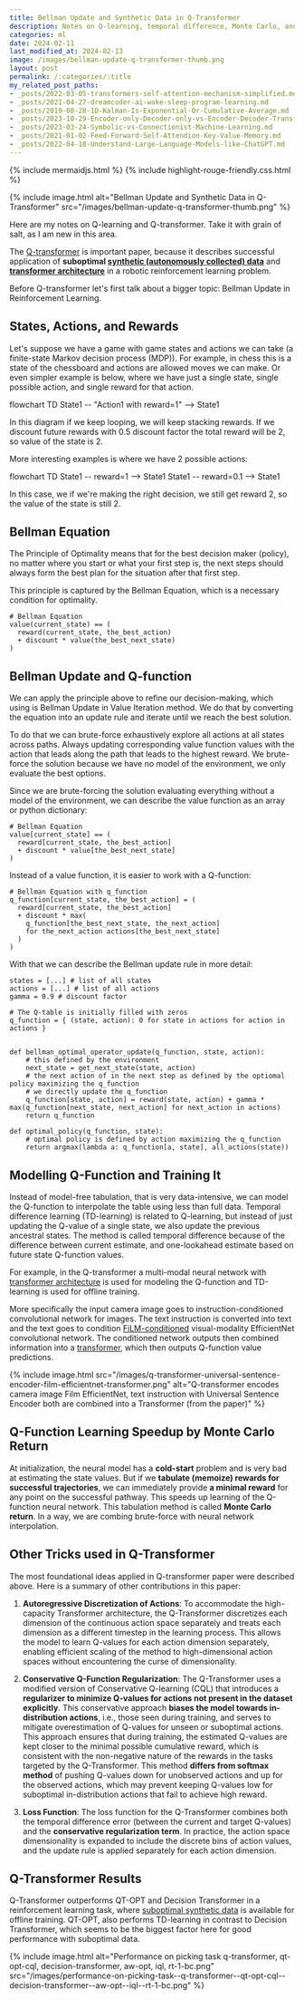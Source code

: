 ```yaml
---
title: Bellman Update and Synthetic Data in Q-Transformer
description: Notes on Q-learning, temporal difference, Monte Carlo, and others methods related to Q-Transformer.
categories: ml
date: 2024-02-11
last_modified_at: 2024-02-13
image: /images/bellman-update-q-transformer-thumb.png
layout: post
permalink: /:categories/:title
my_related_post_paths:
- _posts/2022-03-05-transformers-self-attention-mechanism-simplified.md
- _posts/2021-04-27-dreamcoder-ai-wake-sleep-program-learning.md
- _posts/2019-08-28-1D-Kalman-Is-Exponential-Or-Cumulative-Average.md
- _posts/2023-10-29-Encoder-only-Decoder-only-vs-Encoder-Decoder-Transfomer.md
- _posts/2023-03-24-Symbolic-vs-Connectionist-Machine-Learning.md
- _posts/2021-01-02-Feed-Forward-Self-Attendion-Key-Value-Memory.md
- _posts/2022-04-18-Understand-Large-Language-Models-like-ChatGPT.md
---
```


{% include mermaidjs.html %}
{% include highlight-rouge-friendly.css.html %}

{% include image.html alt="Bellman Update and Synthetic Data in Q-Transformer" src="/images/bellman-update-q-transformer-thumb.png" %}



Here are my notes on Q-learning and Q-transformer. Take it with grain of salt, as I am new in this area.

The [Q-transformer](https://qtransformer.github.io/assets/qtransformer.pdf) is important paper, because it describes successful application of **suboptimal [synthetic (autonomously collected) data](/ml/Synthetic-Data-for-LLM-Training)** and [**transformer architecture**](/ml/transformers-self-attention-mechanism-simplified) in a robotic reinforcement learning problem.

Before Q-transformer let's first talk about a bigger topic: Bellman Update in Reinforcement Learning.

## States, Actions, and Rewards
Let's suppose we have a game with game states and actions we can take (a finite-state Markov decision process (MDP)). For example, in chess this is a state of the chessboard and actions are allowed moves we can make. Or even simpler example is below, where we have just a single state, single possible action, and single reward for that action.

<div class="mermaid">
    flowchart TD
    State1 -- "Action1 with reward=1" --> State1
</div>

In this diagram if we keep looping, we will keep stacking rewards.
If we discount future rewards with 0.5 discount factor the total reward will be 2,
so value of the state is 2.

More interesting examples is where we have 2 possible actions:

<div class="mermaid">
    flowchart TD
    State1 -- reward=1 --> State1
    State1 -- reward=0.1 --> State1
</div>

In this case, we if we're making the right decision, 
we still get reward 2, so the value of the state is still 2.


## Bellman Equation

The Principle of Optimality means that for the best decision maker (policy), no matter where you start or what your first step is, the next steps should always form the best plan for the situation after that first step.

This principle is captured by the Bellman Equation, which is a necessary condition for optimality.

```
# Bellman Equation
value(current_state) == (
  reward(current_state, the_best_action)
  + discount * value(the_best_next_state)
)
```

## Bellman Update and Q-function
We can apply the principle above to refine our decision-making, which using is Bellman Update in Value Iteration method.
We do that by converting the equation into an update rule and iterate until we reach the best solution.

To do that we can brute-force exhaustively explore all actions at all states across paths.
Always updating corresponding value function values with the action that leads along the path that leads to the highest reward.
We brute-force the solution because we have no model of the environment, we only evaluate the best options.

Since we are brute-forcing the solution evaluating everything without a model of the environment, we can describe the value function as an array or python dictionary:

```
# Bellman Equation
value[current_state] == (
  reward[current_state, the_best_action]
  + discount * value[the_best_next_state]
)
```

Instead of a value function, it is easier to work with a Q-function:
```
# Bellman Equation with q_function
q_function[current_state, the_best_action] = (
  reward[current_state, the_best_action]
  + discount * max(
    q_function[the_best_next_state, the_next_action]
    for the_next_action actions[the_best_next_state]
  )
)
```


With that we can describe the Bellman update rule in more detail:

```
states = [...] # list of all states
actions = [...] # list of all actions
gamma = 0.9 # discount factor

# The Q-table is initially filled with zeros
q_function = { (state, action): 0 for state in actions for action in actions }


def bellman_optimal_operator_update(q_function, state, action):
	# this defined by the environment
	next_state = get_next_state(state, action)
	# the next action of in the next step as defined by the optiomal policy maximizing the q_function
	# we directly update the q_function
	q_function[state, action] = reward(state, action) + gamma * max(q_function[next_state, next_action] for next_action in actions)
	return q_function
	
def optimal_policy(q_function, state):
    # optimal policy is defined by action maximizing the q_function
    return argmax(lambda a: q_function[a, state], all_actions(state))
```


## Modelling Q-Function and Training It
Instead of model-free tabulation, that is very data-intensive, we can model the Q-function to interpolate the table using less than full data.
Temporal difference learning (TD-learning) is related to Q-learning, but instead of just updating the Q-value of a single state, we also update the previous ancestral states.
The method is called temporal difference because of the difference between current estimate, and one-lookahead estimate based on future state Q-function values.

For example, in the Q-transformer a multi-modal neural network with [transformer architecture](/ml/transformers-self-attention-mechanism-simplified) is used for modeling the Q-function and TD-learning is used for offline training.

More specifically the input camera image goes to instruction-conditioned convolutional network for images. The text instruction is converted into text and the text goes to condition [FiLM-conditioned](/ml/Feature-wise-Linear-Modulation-Layer) visual-modality EfficientNet convolutional network. The conditioned network outputs then combined information into a [transformer](/ml/transformers-self-attention-mechanism-simplified), which then outputs Q-function value predictions. 

{% include image.html src="/images/q-transformer-universal-sentence-encoder-film-efficientnet-transformer.png" alt="Q-transformer encodes camera image Film EfficientNet, text instruction with Universal Sentence Encoder both are combined into a Transformer (from the paper)" %}


## Q-Function Learning Speedup by Monte Carlo Return
At initialization, the neural model has a **cold-start** problem and is very bad at estimating the state values. But if we **tabulate (memoize) rewards for successful trajectories**, we can immediately provide **a minimal reward** for any point on the successful pathway. This speeds up learning of the Q-function neural network. This tabulation method is called **Monte Carlo return**. In a way, we are combing brute-force with neural network interpolation.


## Other Tricks used in Q-Transformer

The most foundational ideas applied in Q-transformer paper were described above. Here is a summary of other contributions in this paper:

1. **Autoregressive Discretization of Actions**: To accommodate the high-capacity Transformer architecture, the Q-Transformer discretizes each dimension of the continuous action space separately and treats each dimension as a different timestep in the learning process. This allows the model to learn Q-values for each action dimension separately, enabling efficient scaling of the method to high-dimensional action spaces without encountering the curse of dimensionality.

2. **Conservative Q-Function Regularization**: The Q-Transformer uses a modified version of Conservative Q-learning (CQL) that introduces a **regularizer to minimize Q-values for actions not present in the dataset explicitly**. This conservative approach **biases the model towards in-distribution actions**, i.e., those seen during training, and serves to mitigate overestimation of Q-values for unseen or suboptimal actions. This approach ensures that during training, the estimated Q-values are kept closer to the minimal possible cumulative reward, which is consistent with the non-negative nature of the rewards in the tasks targeted by the Q-Transformer. This method **differs from softmax method** of pushing Q-values down for unobserved actions and up for the observed actions, which may prevent keeping Q-values low for suboptimal in-distribution actions that fail to achieve high reward.

3. **Loss Function**: The loss function for the Q-Transformer combines both the temporal difference error (between the current and target Q-values) and the **conservative regularization term**. In practice, the action space dimensionality is expanded to include the discrete bins of action values, and the update rule is applied separately for each action dimension.


## Q-Transformer Results

Q-Transformer outperforms QT-OPT and Decision Transformer in a reinforcement learning task, where [suboptimal synthetic data](/ml/Synthetic-Data-for-LLM-Training) is available for offline training.
QT-OPT, also performs TD-learning in contrast to Decision Transformer, which seems to be the biggest factor here for good performance with suboptimal data.

{% include image.html alt="Performance on picking task q-transformer, qt-opt-cql, decision-transformer, aw-opt, iql, rt-1-bc.png" src="/images/performance-on-picking-task--q-transformer--qt-opt-cql--decision-transformer--aw-opt--iql--rt-1-bc.png" %}


